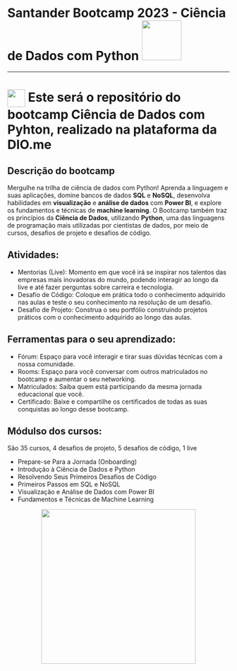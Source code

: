 # Santander Bootcamp 2023 - Ciência de Dados com Python  <img src = "https://github.com/ademarionobre/Bootcamp-Ciencias-de-Dados-com-Python--Dio_Santander/assets/92057489/b4915ea5-a92c-45c1-8c99-821f17d2be1f" width="90">


__________
<h1>
    <a href="https://www.dio.me/">
     <img align="center" width="40px" src="https://hermes.digitalinnovation.one/assets/diome/logo-minimized.png"></a>
    <span> Este será o repositório do bootcamp Ciência de Dados com Pyhton, realizado na plataforma da DIO.me</span>
</h1>  

## Descrição do bootcamp

Mergulhe na trilha de ciência de dados com Python! Aprenda a linguagem e suas aplicações, domine bancos de dados **SQL** e **NoSQL**, desenvolva habilidades em **visualização** e **análise de dados** com **Power BI**, e explore os fundamentos e técnicas de **machine learning**. O Bootcamp também traz os princípios da **Ciência de Dados**, utilizando **Python**, uma das linguagens de programação mais utilizadas por cientistas de dados, por meio de cursos, desafios de projeto e desafios de código.  

## Atividades:
- Mentorias (Live): Momento em que você irá se inspirar nos talentos das empresas mais inovadoras do mundo, podendo interagir ao longo da live e até fazer perguntas sobre carreira e tecnologia.
- Desafio de Código: Coloque em prática todo o conhecimento adquirido nas aulas e teste o seu conhecimento na resolução de um desafio.
- Desafio de Projeto: Construa o seu portfólio construindo projetos práticos com o conhecimento adquirido ao longo das aulas.

## Ferramentas para o seu aprendizado:
- Fórum: Espaço para você interagir e tirar suas dúvidas técnicas com a nossa comunidade.
- Rooms: Espaço para você conversar com outros matriculados no bootcamp e aumentar o seu networking.
- Matriculados: Saiba quem está participando da mesma jornada educacional que você.
- Certificado: Baixe e compartilhe os certificados de todas as suas conquistas ao longo desse bootcamp.

## Módulso dos cursos:  
São 35 cursos, 4 desafios de projeto, 5 desafios de código, 1 live  
- Prepare-se Para a Jornada (Onboarding)
- Introdução à Ciência de Dados e Python
- Resolvendo Seus Primeiros Desafios de Código
- Primeiros Passos em SQL e NoSQL
- Visualização e Análise de Dados com Power BI
- Fundamentos e Técnicas de Machine Learning

<div align = "center">
<img src = "https://hermes.dio.me/tracks/03253ff0-95b9-4904-84e7-2063e9d6cb26.png" width="350">
</div>
